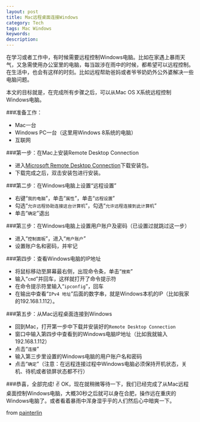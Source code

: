 ```yaml
---
layout: post
title: Mac远程桌面连接Windows
category: Tech
tags: Mac Windows
keywords: 
description: 
---
```


在学习或者工作中，有时候需要远程控制Windows电脑。比如在家遇上暴雨天气，又急需使用办公室里的电脑，每当跋涉在雨中的时候，都希望可以远程控制。在生活中，也会有这样的时刻。比如远程帮助爸妈或者爷爷奶奶外公外婆解决一些电脑问题。

本文的目标就是，在完成所有步骤之后，可以从Mac OS X系统远程控制Windows电脑。

###准备工作：

- Mac一台
- Windows PC一台（这里用Windows 8系统的电脑）
- 互联网

###第一步：在Mac上安装Remote Desktop Connection
- 进入[Microsoft Remote Desktop Connection](http://www.microsoft.com/en-us/download/details.aspx?id=18140)下载安装包。
- 下载完成之后，双击安装包进行安装。

###第二步：在Windows电脑上设置“远程设置”
- 右键“`我的电脑`”，单击“`属性`”，单击“`远程设置`”
- 勾选“`允许远程协助连接这台计算机`”，勾选“`允许远程连接到此计算机`”
- 单击“`确定`”退出

###第三步：在Windows电脑上设置用户账户及密码（已设置过就跳过这一步）
- 进入“`控制面板`”，进入“`用户账户`”
- 设置账户名和密码，并牢记

###第四步：查看Windows电脑的IP地址
- 将鼠标移动至屏幕最右侧，出现命令条，单击“`搜索`”
- 输入“`cmd`”并回车，这样就打开了命令提示符
- 在命令提示符里输入“`ipconfig`”，回车
- 在输出中查看“`IPv4 地址`”后面的数字串，就是Windows本机的IP（比如我家的192.168.1.112）。

###第五步：从Mac远程桌面连接到Windows
- 回到Mac，打开第一步中下载并安装好的`Remote Desktop Connection`
- 窗口中输入第四步中查看到的Windows电脑IP地址（比如我就输入192.168.1.112）
- 点击“`连接`”
- 输入第三步里设置的Windows电脑的用户账户名和密码
- 点击“`确定`”（注意：在远程连接过程中Windows电脑必须保持开机状态，关机、待机或者锁屏状态都不行）

###恭喜，全部完成! ✌️
OK，现在就稍微等待一下，我们已经完成了从Mac远程桌面控制Windows电脑，大概30秒之后就可以身在合肥，操作远在重庆的Windows电脑了。或者看着暴雨中浑身湿乎乎的人们然后心中暗爽一下。

from [painterlin](painterlin.com)
